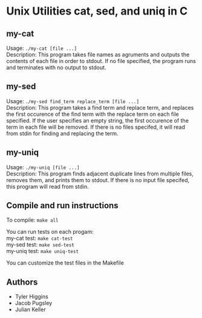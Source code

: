 # Unix Utilities cat, sed, and uniq in C #

## my-cat ##
Usage: `./my-cat [file ...]`  
Description: This program takes file names as agruments and outputs the contents of each file in order to stdout. If no file specified, the program runs and terminates with no output to stdout.

## my-sed ##
Usage: `./my-sed find_term replace_term [file ...]`  
Description: This program takes a find term and replace term, and replaces the first occurence of the find term with the replace term on each file specified. If the user specifies an empty string, the first occurence of the term in each file will be removed. If there is no files specifed, it will read from stdin for finding and replacing the term.

## my-uniq ##
Usage: `./my-uniq [file ...]`  
Description: This program finds adjacent duplicate lines from multiple files, removes them, and prints them to stdout. If there is no input file specifed, this program will read from stdin. 

## Compile and run instructions ##
To compile: `make all`  
  
You can run tests on each progam:  
my-cat test: `make cat-test`  
my-sed test: `make sed-test`  
my-uniq test: `make uniq-test`

You can customize the test files in the Makefile


## Authors
- Tyler Higgins
- Jacob Pugsley
- Julian Keller

